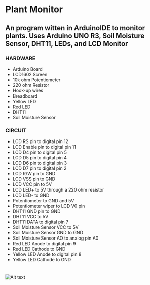 # Plant Monitor

## An program witten in ArduinoIDE to monitor plants. Uses Arduino UNO R3, Soil Moisture Sensor, DHT11, LEDs, and LCD Monitor

### **HARDWARE**
+ Arduino Board
+ LCD1602 Screen
+ 10k ohm Potentiometer
+ 220 ohm Resistor
+ Hook-up wires
+ Breadboard
+ Yellow LED
+ Red LED
+ DHT11
+ Soil Moisture Sensor

### **CIRCUIT**
+ LCD RS pin to digital pin 12
+ LCD Enable pin to digital pin 11
+ LCD D4 pin to digital pin 5
+ LCD D5 pin to digital pin 4
+ LCD D6 pin to digital pin 3
+ LCD D7 pin to digital pin 2
+ LCD R/W pin to GND
+ LCD VSS pin to GND
+ LCD VCC pin to 5V
+ LCD LED+ to 5V through a 220 ohm resistor
+ LCD LED- to GND
+ Potentiometer to GND and 5V
+ Potentiometer wiper to LCD V0 pin
+ DHT11 GND pin to GND
+ DHT11 VCC to 5V
+ DHT11 DATA to digital pin 7
+ Soil Moisture Sensor VCC to 5V
+ Soil Moisture Sensor GND to GND
+ Soil Moisture Sensor AO to analog pin A0
+ Red LED Anode to digital pin 9
+ Red LED Cathode to GND
+ Yellow LED Anode to digital pin 8
+ Yellow LED Cathode to GND

#
![Alt text](image/circuit.png)



